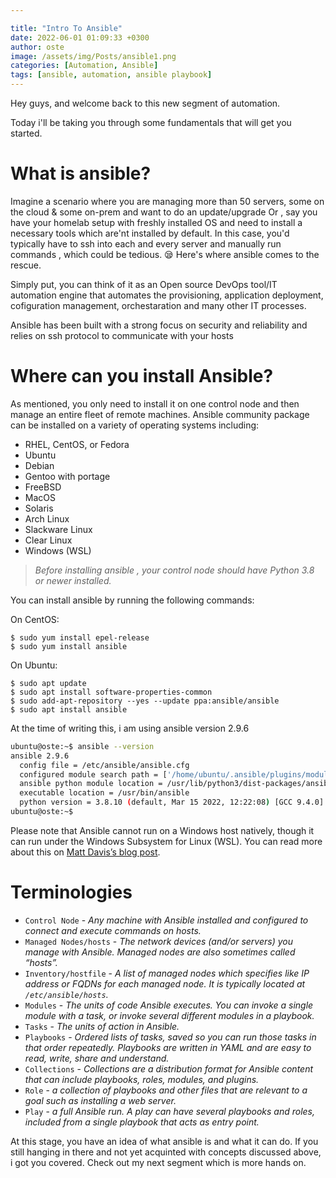 ```yaml
---

title: "Intro To Ansible"
date: 2022-06-01 01:09:33 +0300
author: oste
image: /assets/img/Posts/ansible1.png
categories: [Automation, Ansible]
tags: [ansible, automation, ansible playbook]
---
```


Hey guys, and welcome back to this new segment of automation.

Today i'll be taking you through some fundamentals that will get you started.

# What is ansible?

Imagine a scenario where you are managing more than 50 servers, some on the cloud & some on-prem and want to do an update/upgrade Or , say you have your homelab setup with freshly installed OS and need to install a necessary tools which are'nt installed by default. In this case, you'd typically have to ssh into each and every server and manually run commands , which could be tedious. 😪 Here's where ansible comes to the rescue.

Simply put, you can think of it as an Open source DevOps tool/IT automation engine that automates the provisioning, application deployment, cofiguration management, orchestaration and many other IT processes.

Ansible has been built with a strong focus on security and reliability and relies on ssh protocol to communicate with your hosts

# Where can you install Ansible?

As mentioned, you only need to install it on one control node and then manage an entire fleet of remote machines. Ansible community package can be installed on a variety of operating systems including:

- RHEL, CentOS, or Fedora
- Ubuntu
- Debian
- Gentoo with portage
- FreeBSD
- MacOS
- Solaris
- Arch Linux
- Slackware Linux
- Clear Linux
- Windows (WSL)

> _Before installing ansible , your control node should have Python 3.8 or newer installed._

You can install ansible by running the following commands:

On CentOS:

```
$ sudo yum install epel-release
$ sudo yum install ansible
```

On Ubuntu:

```
$ sudo apt update
$ sudo apt install software-properties-common
$ sudo add-apt-repository --yes --update ppa:ansible/ansible
$ sudo apt install ansible
```

At the time of writing this, i am using ansible version 2.9.6

```bash
ubuntu@oste:~$ ansible --version
ansible 2.9.6
  config file = /etc/ansible/ansible.cfg
  configured module search path = ['/home/ubuntu/.ansible/plugins/modules', '/usr/share/ansible/plugins/modules']
  ansible python module location = /usr/lib/python3/dist-packages/ansible
  executable location = /usr/bin/ansible
  python version = 3.8.10 (default, Mar 15 2022, 12:22:08) [GCC 9.4.0]
ubuntu@oste:~$
```

Please note that Ansible cannot run on a Windows host natively, though it can run under the Windows Subsystem for Linux (WSL). You can read more about this on [Matt Davis’s blog post](https://blog.rolpdog.com/2020/03/why-no-ansible-controller-for-windows.html).

# Terminologies

- `Control Node` - _Any machine with Ansible installed and configured to connect and execute commands on hosts._
- `Managed Nodes/hosts` - _The network devices (and/or servers) you manage with Ansible. Managed nodes are also sometimes called “hosts”._
- `Inventory/hostfile` - _A list of managed nodes which specifies like IP address or FQDNs for each managed node. It is typically located at `/etc/ansible/hosts`._
- `Modules` - _The units of code Ansible executes. You can invoke a single module with a task, or invoke several different modules in a playbook._
- `Tasks` - _The units of action in Ansible._
- `Playbooks` - _Ordered lists of tasks, saved so you can run those tasks in that order repeatedly. Playbooks are written in YAML and are easy to read, write, share and understand._
- `Collections` - _Collections are a distribution format for Ansible content that can include playbooks, roles, modules, and plugins._
- `Role` - _a collection of playbooks and other files that are relevant to a goal such as installing a web server._
- `Play` - _a full Ansible run. A play can have several playbooks and roles, included from a single playbook that acts as entry point._

At this stage, you have an idea of what ansible is and what it can do. If you still hanging in there and not yet acquinted with concepts discussed above, i got you covered. Check out my next segment which is more hands on.
